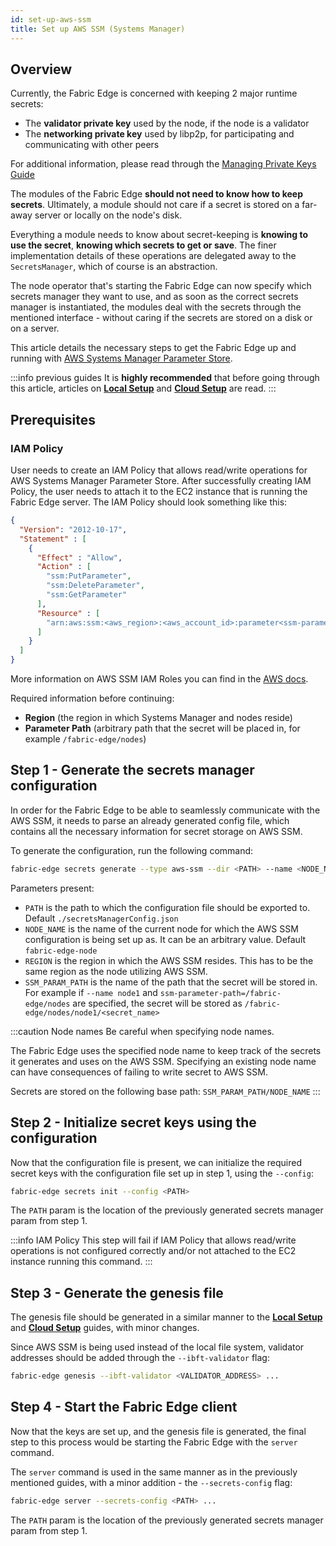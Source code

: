 ```yaml
---
id: set-up-aws-ssm
title: Set up AWS SSM (Systems Manager)
---
```


## Overview

Currently, the Fabric Edge is concerned with keeping 2 major runtime secrets:
* The **validator private key** used by the node, if the node is a validator
* The **networking private key** used by libp2p, for participating and communicating with other peers

For additional information, please read through the [Managing Private Keys Guide](/docs/configuration/manage-private-keys)

The modules of the Fabric Edge **should not need to know how to keep secrets**. Ultimately, a module should not care if
a secret is stored on a far-away server or locally on the node's disk.

Everything a module needs to know about secret-keeping is **knowing to use the secret**, **knowing which secrets to get
or save**. The finer implementation details of these operations are delegated away to the `SecretsManager`, which of course is an abstraction.

The node operator that's starting the Fabric Edge can now specify which secrets manager they want to use, and as soon
as the correct secrets manager is instantiated, the modules deal with the secrets through the mentioned interface -
without caring if the secrets are stored on a disk or on a server.

This article details the necessary steps to get the Fabric Edge up and running with
[AWS Systems Manager Parameter Store](https://docs.aws.amazon.com/systems-manager/latest/userguide/systems-manager-parameter-store.html).

:::info previous guides
It is **highly recommended** that before going through this article, articles on [**Local Setup**](/docs/get-started/set-up-ibft-locally)
and [**Cloud Setup**](/docs/get-started/set-up-ibft-on-the-cloud) are read.
:::


## Prerequisites
### IAM Policy
User needs to create an IAM Policy that allows read/write operations for AWS Systems Manager Parameter Store.
After successfully creating IAM Policy, the user needs to attach it to the EC2 instance that is running the Fabric Edge server.
The IAM Policy should look something like this:
```json
{
  "Version": "2012-10-17",
  "Statement" : [
    {
      "Effect" : "Allow",
      "Action" : [
        "ssm:PutParameter",
        "ssm:DeleteParameter",
        "ssm:GetParameter"
      ],
      "Resource" : [
        "arn:aws:ssm:<aws_region>:<aws_account_id>:parameter<ssm-parameter-path>*"
      ]
    }
  ]
}
```
More information on AWS SSM IAM Roles you can find in the [AWS docs](https://docs.aws.amazon.com/systems-manager/latest/userguide/setup-instance-profile.html).

Required information before continuing:
* **Region** (the region in which Systems Manager and nodes reside)
* **Parameter Path** (arbitrary path that the secret will be placed in, for example `/fabric-edge/nodes`)

## Step 1 - Generate the secrets manager configuration

In order for the Fabric Edge to be able to seamlessly communicate with the AWS SSM, it needs to parse an already
generated config file, which contains all the necessary information for secret storage on AWS SSM.

To generate the configuration, run the following command:

```bash
fabric-edge secrets generate --type aws-ssm --dir <PATH> --name <NODE_NAME> --extra region=<REGION>,ssm-parameter-path=<SSM_PARAM_PATH>
```

Parameters present:
* `PATH` is the path to which the configuration file should be exported to. Default `./secretsManagerConfig.json`
* `NODE_NAME` is the name of the current node for which the AWS SSM configuration is being set up as. It can be an arbitrary value. Default `fabric-edge-node`
* `REGION` is the region in which the AWS SSM resides. This has to be the same region as the node utilizing AWS SSM.
* `SSM_PARAM_PATH` is the name of the path that the secret will be stored in. For example if `--name node1` and `ssm-parameter-path=/fabric-edge/nodes`
are specified, the secret will be stored as `/fabric-edge/nodes/node1/<secret_name>`

:::caution Node names
Be careful when specifying node names.

The Fabric Edge uses the specified node name to keep track of the secrets it generates and uses on the AWS SSM.
Specifying an existing node name can have consequences of failing to write secret to AWS SSM.

Secrets are stored on the following base path: `SSM_PARAM_PATH/NODE_NAME`
:::

## Step 2 - Initialize secret keys using the configuration

Now that the configuration file is present, we can initialize the required secret keys with the configuration
file set up in step 1, using the `--config`:

```bash
fabric-edge secrets init --config <PATH>
```

The `PATH` param is the location of the previously generated secrets manager param from step 1.

:::info IAM Policy
This step will fail if IAM Policy that allows read/write operations is not configured correctly and/or not attached to the EC2 instance running this command. 
:::

## Step 3 - Generate the genesis file

The genesis file should be generated in a similar manner to the [**Local Setup**](/docs/get-started/set-up-ibft-locally)
and [**Cloud Setup**](/docs/get-started/set-up-ibft-on-the-cloud) guides, with minor changes.

Since AWS SSM is being used instead of the local file system, validator addresses should be added through the `--ibft-validator` flag:
```bash
fabric-edge genesis --ibft-validator <VALIDATOR_ADDRESS> ...
```

## Step 4 - Start the Fabric Edge client

Now that the keys are set up, and the genesis file is generated, the final step to this process would be starting the
Fabric Edge with the `server` command.

The `server` command is used in the same manner as in the previously mentioned guides, with a minor addition - the `--secrets-config` flag:
```bash
fabric-edge server --secrets-config <PATH> ...
```

The `PATH` param is the location of the previously generated secrets manager param from step 1.